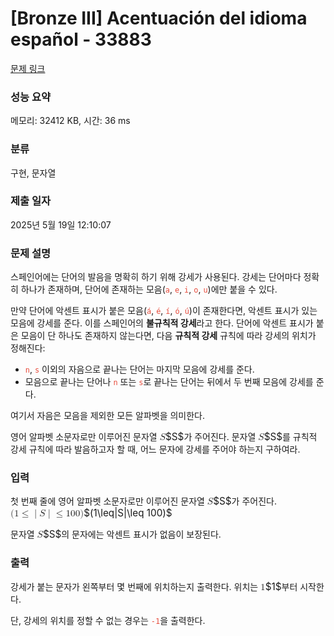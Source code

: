 # [Bronze III] Acentuación del idioma español - 33883 

[문제 링크](https://www.acmicpc.net/problem/33883) 

### 성능 요약

메모리: 32412 KB, 시간: 36 ms

### 분류

구현, 문자열

### 제출 일자

2025년 5월 19일 12:10:07

### 문제 설명

<p>스페인어에는 단어의 발음을 명확히 하기 위해 강세가 사용된다. 강세는 단어마다 정확히 하나가 존재하며, 단어에 존재하는 모음(<span style="color:#e74c3c;"><code>a</code></span>, <span style="color:#e74c3c;"><code>e</code></span>, <span style="color:#e74c3c;"><code>i</code></span>, <span style="color:#e74c3c;"><code>o</code></span>, <span style="color:#e74c3c;"><code>u</code></span>)에만 붙을 수 있다.</p>

<p>만약 단어에 악센트 표시가 붙은 모음(<span style="color:#e74c3c;"><code>á</code></span>, <span style="color:#e74c3c;"><code>é</code></span>, <span style="color:#e74c3c;"><code>í</code></span>, <span style="color:#e74c3c;"><code>ó</code></span>, <span style="color:#e74c3c;"><code>ú</code></span>)이 존재한다면, 악센트 표시가 있는 모음에 강세를 준다. 이를 스페인어의 <strong>불규칙적 강세</strong>라고 한다. 단어에 악센트 표시가 붙은 모음이 단 하나도 존재하지 않는다면, 다음 <strong>규칙적 강세</strong> 규칙에 따라 강세의 위치가 정해진다:</p>

<ul>
	<li><span style="color:#e74c3c"><code>n</code></span>, <span style="color:#e74c3c;"><code>s</code></span> 이외의 자음으로 끝나는 단어는 마지막 모음에 강세를 준다.</li>
	<li>모음으로 끝나는 단어나 <span style="color:#e74c3c"><code>n</code></span> 또는 <span style="color:#e74c3c;"><code>s</code></span>로 끝나는 단어는 뒤에서 두 번째 모음에 강세를 준다.</li>
</ul>

<p>여기서 자음은 모음을 제외한 모든 알파벳을 의미한다.</p>

<p>영어 알파벳 소문자로만 이루어진 문자열 <mjx-container class="MathJax" jax="CHTML" style="font-size: 109%; position: relative;"><mjx-math class="MJX-TEX" aria-hidden="true"><mjx-mi class="mjx-i"><mjx-c class="mjx-c1D446 TEX-I"></mjx-c></mjx-mi></mjx-math><mjx-assistive-mml unselectable="on" display="inline"><math xmlns="http://www.w3.org/1998/Math/MathML"><mi>S</mi></math></mjx-assistive-mml><span aria-hidden="true" class="no-mathjax mjx-copytext">$S$</span></mjx-container>가 주어진다. 문자열 <mjx-container class="MathJax" jax="CHTML" style="font-size: 109%; position: relative;"><mjx-math class="MJX-TEX" aria-hidden="true"><mjx-mi class="mjx-i"><mjx-c class="mjx-c1D446 TEX-I"></mjx-c></mjx-mi></mjx-math><mjx-assistive-mml unselectable="on" display="inline"><math xmlns="http://www.w3.org/1998/Math/MathML"><mi>S</mi></math></mjx-assistive-mml><span aria-hidden="true" class="no-mathjax mjx-copytext">$S$</span></mjx-container>를 규칙적 강세 규칙에 따라 발음하고자 할 때, 어느 문자에 강세를 주어야 하는지 구하여라.</p>

### 입력 

 <p>첫 번째 줄에 영어 알파벳 소문자로만 이루어진 문자열 <mjx-container class="MathJax" jax="CHTML" style="font-size: 109%; position: relative;"><mjx-math class="MJX-TEX" aria-hidden="true"><mjx-mi class="mjx-i"><mjx-c class="mjx-c1D446 TEX-I"></mjx-c></mjx-mi></mjx-math><mjx-assistive-mml unselectable="on" display="inline"><math xmlns="http://www.w3.org/1998/Math/MathML"><mi>S</mi></math></mjx-assistive-mml><span aria-hidden="true" class="no-mathjax mjx-copytext">$S$</span></mjx-container>가 주어진다. <mjx-container class="MathJax" jax="CHTML" style="font-size: 109%; position: relative;"><mjx-math class="MJX-TEX" aria-hidden="true"><mjx-mo class="mjx-n"><mjx-c class="mjx-c28"></mjx-c></mjx-mo><mjx-mn class="mjx-n"><mjx-c class="mjx-c31"></mjx-c></mjx-mn><mjx-mo class="mjx-n" space="4"><mjx-c class="mjx-c2264"></mjx-c></mjx-mo><mjx-texatom space="4" texclass="ORD"><mjx-mo class="mjx-n"><mjx-c class="mjx-c7C"></mjx-c></mjx-mo></mjx-texatom><mjx-mi class="mjx-i"><mjx-c class="mjx-c1D446 TEX-I"></mjx-c></mjx-mi><mjx-texatom texclass="ORD"><mjx-mo class="mjx-n"><mjx-c class="mjx-c7C"></mjx-c></mjx-mo></mjx-texatom><mjx-mo class="mjx-n" space="4"><mjx-c class="mjx-c2264"></mjx-c></mjx-mo><mjx-mn class="mjx-n" space="4"><mjx-c class="mjx-c31"></mjx-c><mjx-c class="mjx-c30"></mjx-c><mjx-c class="mjx-c30"></mjx-c></mjx-mn><mjx-mo class="mjx-n"><mjx-c class="mjx-c29"></mjx-c></mjx-mo></mjx-math><mjx-assistive-mml unselectable="on" display="inline"><math xmlns="http://www.w3.org/1998/Math/MathML"><mo stretchy="false">(</mo><mn>1</mn><mo>≤</mo><mrow data-mjx-texclass="ORD"><mo stretchy="false">|</mo></mrow><mi>S</mi><mrow data-mjx-texclass="ORD"><mo stretchy="false">|</mo></mrow><mo>≤</mo><mn>100</mn><mo stretchy="false">)</mo></math></mjx-assistive-mml><span aria-hidden="true" class="no-mathjax mjx-copytext">$(1\leq|S|\leq 100)$</span> </mjx-container></p>

<p>문자열 <mjx-container class="MathJax" jax="CHTML" style="font-size: 109%; position: relative;"><mjx-math class="MJX-TEX" aria-hidden="true"><mjx-mi class="mjx-i"><mjx-c class="mjx-c1D446 TEX-I"></mjx-c></mjx-mi></mjx-math><mjx-assistive-mml unselectable="on" display="inline"><math xmlns="http://www.w3.org/1998/Math/MathML"><mi>S</mi></math></mjx-assistive-mml><span aria-hidden="true" class="no-mathjax mjx-copytext">$S$</span></mjx-container>의 문자에는 악센트 표시가 없음이 보장된다.</p>

### 출력 

 <p>강세가 붙는 문자가 왼쪽부터 몇 번째에 위치하는지 출력한다. 위치는 <mjx-container class="MathJax" jax="CHTML" style="font-size: 109%; position: relative;"><mjx-math class="MJX-TEX" aria-hidden="true"><mjx-mn class="mjx-n"><mjx-c class="mjx-c31"></mjx-c></mjx-mn></mjx-math><mjx-assistive-mml unselectable="on" display="inline"><math xmlns="http://www.w3.org/1998/Math/MathML"><mn>1</mn></math></mjx-assistive-mml><span aria-hidden="true" class="no-mathjax mjx-copytext">$1$</span></mjx-container>부터 시작한다.</p>

<p>단, 강세의 위치를 정할 수 없는 경우는 <span style="color:#e74c3c;"><code>-1</code></span>을 출력한다.</p>

